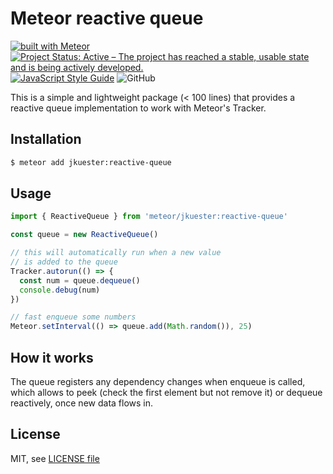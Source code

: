 # Meteor reactive queue

[![built with Meteor](https://img.shields.io/badge/Meteor-package-green?logo=meteor&logoColor=white)](https://meteor.com)
[![Project Status: Active – The project has reached a stable, usable state and is being actively developed.](https://www.repostatus.org/badges/latest/active.svg)](https://www.repostatus.org/#active)
[![JavaScript Style Guide](https://img.shields.io/badge/code_style-standard-brightgreen.svg)](https://standardjs.com)
![GitHub](https://img.shields.io/github/license/jankapunkt/meteor-reactive-queue)

This is a simple and lightweight package (< 100 lines) that provides a reactive
queue implementation to work with Meteor's Tracker.

## Installation

```bash
$ meteor add jkuester:reactive-queue
```

## Usage

```javascript
import { ReactiveQueue } from 'meteor/jkuester:reactive-queue'

const queue = new ReactiveQueue()

// this will automatically run when a new value
// is added to the queue
Tracker.autorun(() => {
  const num = queue.dequeue()
  console.debug(num)
})

// fast enqueue some numbers
Meteor.setInterval(() => queue.add(Math.random()), 25)
```

## How it works

The queue registers any dependency changes when enqueue is called, which allows
to peek (check the first element but not remove it) or dequeue reactively, once
new data flows in.

## License

MIT, see [LICENSE file](./LICENSE)
